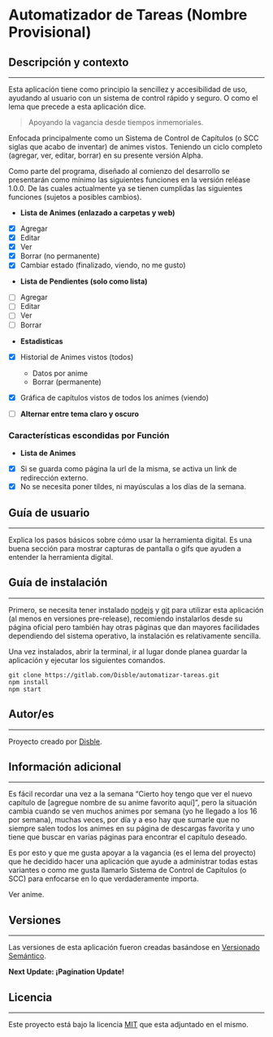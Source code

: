 # Automatizador de Tareas (Nombre Provisional)

## Descripción y contexto
---

Esta aplicación tiene como principio la sencillez y accesibilidad de uso, ayudando al usuario con un sistema de control rápido y seguro. O como el lema que precede a esta aplicación dice.

>Apoyando la vagancia desde tiempos inmemoriales.

Enfocada principalmente como un Sistema de Control de Capítulos (o SCC siglas que acabo de inventar) de animes vistos. Teniendo un ciclo completo (agregar, ver, editar, borrar) en su presente versión Alpha.

Como parte del programa, diseñado al comienzo del desarrollo se presentarán como mínimo las siguientes funciones en la versión reléase 1.0.0. De las cuales actualmente ya se tienen cumplidas las siguientes funciones (sujetos a posibles cambios).

- **Lista de Animes (enlazado a carpetas y web)**
 - [x] Agregar
 - [x] Editar
 - [x] Ver
 - [x] Borrar (no permanente)
 - [x] Cambiar estado (finalizado, viendo, no me gusto)
- **Lista de Pendientes (solo como lista)**
 - [ ] Agregar
 - [ ] Editar
 - [ ] Ver
 - [ ] Borrar
- **Estadisticas**
 - [x] Historial de Animes vistos (todos)
    - Datos por anime
    - Borrar (permanente)
 - [x] Gráfica de capítulos vistos de todos los animes (viendo)

- [ ] **Alternar entre tema claro y oscuro**

### Características escondidas por Función
- **Lista de Animes**
 - [x] Si se guarda como página la url de la misma, se activa un link de redirección externo.
 - [x] No se necesita poner tíldes, ni mayúsculas a los días de la semana.

## Guía de usuario
---
Explica los pasos básicos sobre cómo usar la herramienta digital. Es una buena sección para mostrar capturas de pantalla o gifs que ayuden a entender la herramienta digital.

## Guía de instalación
---
Primero, se necesita tener instalado [nodejs](https://nodejs.org/en/download/) y [git](https://git-scm.com/downloads) para utilizar esta aplicación (al menos en versiones pre-release), recomiendo instalarlos desde su página oficial pero también hay otras páginas que dan mayores facilidades dependiendo del sistema operativo, la instalación es relativamente sencilla.

Una vez instalados, abrir la terminal, ir al lugar donde planea guardar la aplicación y ejecutar los siguientes comandos.

    git clone https://gitlab.com/Disble/automatizar-tareas.git
    npm install
    npm start

## Autor/es
---
Proyecto creado por [Disble](decoder@hotmail.es).

## Información adicional
---
Es fácil recordar una vez a la semana “Cierto hoy tengo que ver el nuevo capítulo de [agregue nombre de su anime favorito aquí]”, pero la situación cambia cuando se ven muchos animes por semana (yo he llegado a los 16 por semana), muchas veces, por día y a eso hay que sumarle que no siempre salen todos los animes en su página de descargas favorita y uno tiene que buscar en varias páginas para encontrar el capítulo deseado.

Es por esto y que me gusta apoyar a la vagancia (es el lema del proyecto) que he decidido hacer una aplicación que ayude a administrar todas estas variantes o como me gusta llamarlo Sistema de Control de Capítulos (o SCC) para enfocarse en lo que verdaderamente importa.

Ver anime.

## Versiones
---
Las versiones de esta aplicación fueron creadas basándose en [Versionado Semántico](http://semver.org/).

**Next Update: ¡Pagination Update!**

## Licencia
---
Este proyecto está bajo la licencia [MIT](./blob/master/LICENSE) que esta adjuntado en el mismo.
